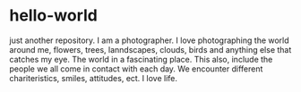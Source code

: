 # hello-world
just another repository. 
I am a photographer. I love photographing the world around me, flowers, trees, lanndscapes, clouds, birds and anything else that catches my eye.
The world in a fascinating place. This also, include the people we all come in contact with each day. We encounter different chariteristics, smiles, attitudes, ect.
I love life.
